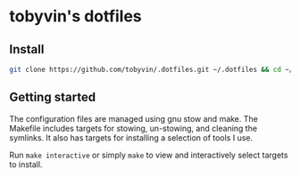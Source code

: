 tobyvin's dotfiles
==================

Install
-------

```sh
git clone https://github.com/tobyvin/.dotfiles.git ~/.dotfiles && cd ~/.dotfiles && make stow
```

Getting started
---------------

The configuration files are managed using gnu stow and make. The Makefile includes targets for stowing, un-stowing, and cleaning the symlinks. It also has targets for installing a selection of tools I use.

Run `make interactive` or simply `make` to view and interactively select targets to install.